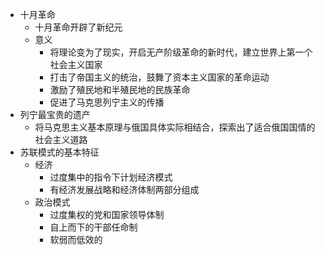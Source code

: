 - 十月革命
	- 十月革命开辟了新纪元
	- 意义
		- 将理论变为了现实，开启无产阶级革命的新时代，建立世界上第一个社会主义国家
		- 打击了帝国主义的统治，鼓舞了资本主义国家的革命运动
		- 激励了殖民地和半殖民地的民族革命
		- 促进了马克思列宁主义的传播
- 列宁最宝贵的遗产
	- 将马克思主义基本原理与俄国具体实际相结合，探索出了适合俄国国情的社会主义道路
- 苏联模式的基本特征
	- 经济
		- 过度集中的指令下计划经济模式
		- 有经济发展战略和经济体制两部分组成
	- 政治模式
		- 过度集权的党和国家领导体制
		- 自上而下的干部任命制
		- 软弱而低效的